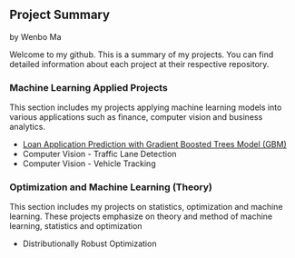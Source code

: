 ## Project Summary

by Wenbo Ma

Welcome to my github. This is a summary of my projects. You can find detailed information about each project at their respective repository.

### Machine Learning Applied Projects

This section includes my projects applying machine learning models into various applications such as finance, computer vision and business analytics.

  * [Loan Application Prediction with Gradient Boosted Trees Model (GBM)](https://github.com/wenbo5565/AppliedProject_GrantingLoan)
  * Computer Vision - Traffic Lane Detection
  * Computer Vision - Vehicle Tracking
 
### Optimization and Machine Learning (Theory)

This section includes my projects on statistics, optimization and machine learning. These projects emphasize on theory and method of machine learning,
statistics and optimization

  * Distributionally Robust Optimization

